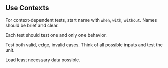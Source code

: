 ## Use Contexts

For context-dependent tests, start name with `when`, `with`, `without`.
Names should be brief and clear.

Each test should test one and only one behavior.

Test both valid, edge, invalid cases. Think of all possible inputs and test the unit.

Load least necessary data possible.


